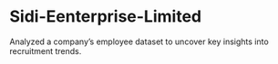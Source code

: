 # Sidi-Eenterprise-Limited
Analyzed a company’s employee dataset to uncover key insights into recruitment trends.
